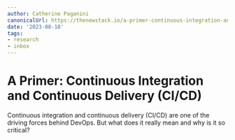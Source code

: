 ```yaml
---
author: Catherine Paganini
canonicalUrl: https://thenewstack.io/a-primer-continuous-integration-and-continuous-delivery-ci-cd/
date: '2023-08-18'
tags:
- research
- inbox
---
```


# A Primer: Continuous Integration and Continuous Delivery (CI/CD)

Continuous integration and continuous delivery (CI/CD) are one of the driving forces behind DevOps. But what does it really mean and why is it so critical?